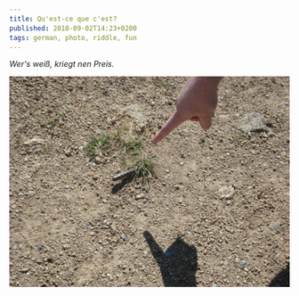 ```yaml
---
title: Qu'est-ce que c'est?
published: 2010-09-02T14:23+0200
tags: german, photo, riddle, fun
---
```


*Wer's weiß, kriegt nen Preis.*

![Fingerzeig](fingerzeig.jpg)
